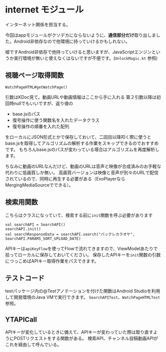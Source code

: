 # internet モジュール
インターネット関係を担当する。

今回はappモジュールがクソデカにならないように、**通信部分だけ**取り出しました。Android非依存なので他環境に持っていけるかもしれない。

嘘ですAndroid非依存で他持っていけると思いますが、JavaScriptエンジンというか実行環境が無いと使えなくはないですが不便です。(`UnlockMagic.kt` 参照)

## 視聴ページ取得関数

`WatchPageHTML#getWatchPage()`

引数はKDoc見て。動画URLや動画情報はここから手に入れる
第２引数以降は初回時nullでもいいですが、返り値の

- base.jsのパス
- 復号操作に使う関数名を入れたデータクラス
- 復号操作の順番を入れた配列

をローカルにJSON形式とかで保存しておいて、二回目以降叩く際に使うとbase.jsを取得してアルゴリズムの解析する作業をスキップできるのでおすすめです。
もちろんbase.jsのパスが変わっている場合はアルゴリズムを再度解析します。

ちなみに動画のURLなんだけど、動画のURLは音声と映像が合成済みのお手軽な代わりに低画質しか無い。
高画質バージョンは映像と音声が別々のURLで配信されているので、同時に再生する必要がある（ExoPlayerならMergingMediaSourceでできる）。

## 検索用関数
こちらはクラスになっていて、検索する前に`init`関数を呼ぶ必要があります

```
val searchAPI = SearchAPI()
searchAPI.init()
val searchResponseData = searchAPI.search("バックレカラオケ", SearchAPI.PARAMS_SORT_UPLOAD_DATE)
```

APIキーは`apiKeyFlow`を使ってFlowで流れてきますので、ViewModelあたりで拾ってローカルに保存しておいてください。
保存したAPIキーを`init`関数の引数につっこめばAPIキー取得作業をパスできます。

## テストコード
testパッケージ内の@Testアノテーションを付けた関数はAndroid Studioを利用して開発環境のJava VMで実行できます。
`SearchAPITest`、`WatchPageHTMLTest`参照。

## YTAPICall
APIキーが変化しているときに備えて、APIキーが変わっていた際は取り直すようにPOSTリクエストをする関数がある。
検索API、チャンネル投稿動画APIがこれを経由して呼んでいる。